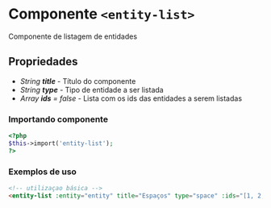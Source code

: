 # Componente `<entity-list>`
Componente de listagem de entidades

## Propriedades
- *String **title*** - Título do componente
- *String **type*** - Tipo de entidade a ser listada
- *Array **ids** = false* - Lista com os ids das entidades a serem listadas

### Importando componente
```PHP
<?php 
$this->import('entity-list');
?>
```

### Exemplos de uso
```HTML
<!-- utilizaçao básica -->
<entity-list :entity="entity" title="Espaços" type="space" :ids="[1, 2, 3, ...]"></entity-list>
```
